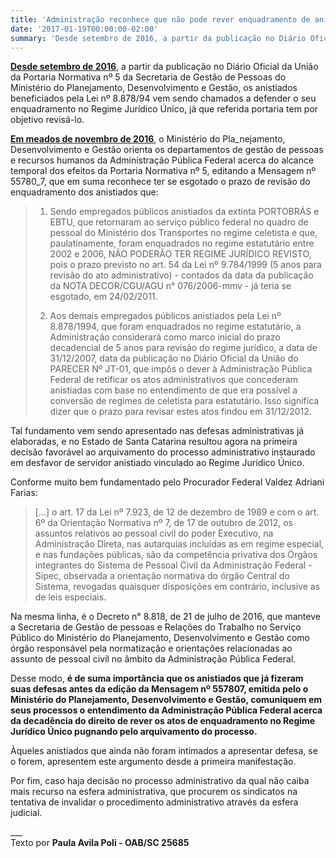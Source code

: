 ```yaml
---
title: 'Administração reconhece que não pode rever enquadramento de anistiado no Regimento Jurídico Único'
date: '2017-01-19T00:00:00-02:00'
summary: 'Desde setembro de 2016, a partir da publicação no Diário Oficial da União da Portaria Normativa nº 5 da Secretaria de Gestão de Pessoas do Ministério do Planejamento, Desenvolvimento e Gestão, os anistiados beneficiados pela Lei nº 8.878/94 vem sendo chamados a defender o seu enquadramento no Regime Jurídico Único, já que referida portaria tem por objetivo revisá-lo.'
---
```


**[Desde setembro de 2016](/noticias/governo-determina-que-servidores-estatutarios-anistiados-pela-lei-887894-sejam)**, a partir da publicação no Diário Oficial da União da Portaria Normativa nº 5 da Secretaria de Gestão de Pessoas do Ministério do Planejamento, Desenvolvimento e Gestão, os anistiados beneficiados pela Lei nº 8.878/94 vem sendo chamados a defender o seu enquadramento no Regime Jurídico Único, já que referida portaria tem por objetivo revisá-lo.

**[Em meados de novembro de 2016](/noticias/anistiados-atencao-confiram-orientacoes-acerca-do-alcance-temporal-dos-efeitos-da-portari-2)**, o Ministério do Pla_nejamento, Desenvolvimento e Gestão orienta os departamentos de gestão de pessoas e recursos humanos da Administração Pública Federal acerca do alcance temporal dos efeitos da Portaria Normativa nº 5, editando a Mensagem nº 55780_7, que em suma reconhece ter se esgotado o prazo de revisão do enquadramento dos anistiados que:

> 1. Sendo empregados públicos anistiados da extinta PORTOBRÁS e EBTU, que retornaram ao serviço público federal no quadro de pessoal do Ministério dos Transportes no regime celetista e que, paulatinamente, foram enquadrados no regime estatutário entre 2002 e 2006, NÃO PODERÃO TER REGIME JURÍDICO REVISTO, pois o prazo previsto no art. 54 da Lei nº 9.784/1999 (5 anos para revisão do ato administrativo) - contados da data da publicação da NOTA DECOR/CGU/AGU n° 076/2006-mmv - já teria se esgotado, em 24/02/2011.
>
> 2. Aos demais empregados públicos anistiados pela Lei nº 8.878/1994, que foram enquadrados no regime estatutário, a Administração considerará como marco inicial do prazo decadencial de 5 anos para revisão do regime jurídico, a data de 31/12/2007, data da publicação no Diário Oficial da União do PARECER Nº JT-01, que impôs o dever à Administração Pública Federal de retificar os atos administrativos que concederam anistiadas com base no entendimento de que era possível a conversão de regimes de celetista para estatutário. Isso significa dizer que o prazo para revisar estes atos findou em 31/12/2012.

Tal fundamento vem sendo apresentado nas defesas administrativas já elaboradas, e no Estado de Santa Catarina resultou agora na primeira decisão favorável ao arquivamento do processo administrativo instaurado em desfavor de servidor anistiado vinculado ao Regime Jurídico Único.

Conforme muito bem fundamentado pelo Procurador Federal Valdez Adriani Farias:

> \[...\] o art. 17 da Lei nº 7.923, de 12 de dezembro de 1989 e com o art. 6º da Orientação Normativa nº 7, de 17 de outubro de 2012, os assuntos relativos ao pessoal civil do poder Executivo, na Administração Direta, nas autarquias incluídas as em regime especial, e nas fundações públicas, são da competência privativa dos Órgãos integrantes do Sistema de Pessoal Civil da Administração Federal - Sipec, observada a orientação normativa do órgão Central do Sistema, revogadas quaisquer disposições em contrário, inclusive as de leis especiais.

Na mesma linha, é o Decreto n° 8.818, de 21 de julho de 2016, que manteve a Secretaria de Gestão de pessoas e Relações do Trabalho no Serviço Público do Ministério do Planejamento, Desenvolvimento e Gestão como órgão responsável pela normatização e orientações relacionadas ao assunto de pessoal civil no âmbito da Administração Pública Federal.

Desse modo, **é de suma importância que os anistiados que já fizeram suas defesas antes da edição da Mensagem nº 557807, emitida pelo o Ministério do Planejamento, Desenvolvimento e Gestão, comuniquem em seus processos o entendimento da Administração Pública Federal acerca da decadência do direito de rever os atos de enquadramento no Regime Jurídico Único pugnando pelo arquivamento do processo.**

Àqueles anistiados que ainda não foram intimados a apresentar defesa, se o forem, apresentem este argumento desde a primeira manifestação.

Por fim, caso haja decisão no processo administrativo da qual não caiba mais recurso na esfera administrativa, que procurem os sindicatos na tentativa de invalidar o procedimento administrativo através da esfera judicial.

\_\_\_  
Texto por **Paula Avila Poli - OAB/SC 25685​**
